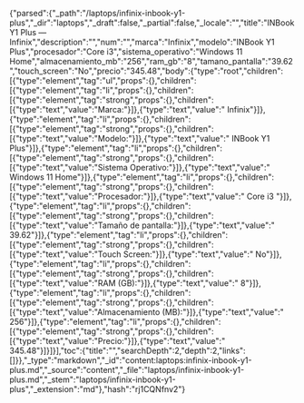 {"parsed":{"_path":"/laptops/infinix-inbook-y1-plus","_dir":"laptops","_draft":false,"_partial":false,"_locale":"","title":"INBook Y1 Plus — Infinix","description":"","num":"","marca":"Infinix","modelo":"INBook Y1 Plus","procesador":"Core i3","sistema_operativo":"Windows 11 Home","almacenamiento_mb":"256","ram_gb":"8","tamano_pantalla":"39.62","touch_screen":"No","precio":"345.48","body":{"type":"root","children":[{"type":"element","tag":"ul","props":{},"children":[{"type":"element","tag":"li","props":{},"children":[{"type":"element","tag":"strong","props":{},"children":[{"type":"text","value":"Marca:"}]},{"type":"text","value":" Infinix"}]},{"type":"element","tag":"li","props":{},"children":[{"type":"element","tag":"strong","props":{},"children":[{"type":"text","value":"Modelo:"}]},{"type":"text","value":" INBook Y1 Plus"}]},{"type":"element","tag":"li","props":{},"children":[{"type":"element","tag":"strong","props":{},"children":[{"type":"text","value":"Sistema Operativo:"}]},{"type":"text","value":" Windows 11 Home"}]},{"type":"element","tag":"li","props":{},"children":[{"type":"element","tag":"strong","props":{},"children":[{"type":"text","value":"Procesador:"}]},{"type":"text","value":" Core i3 "}]},{"type":"element","tag":"li","props":{},"children":[{"type":"element","tag":"strong","props":{},"children":[{"type":"text","value":"Tamaño de pantalla:"}]},{"type":"text","value":" 39.62"}]},{"type":"element","tag":"li","props":{},"children":[{"type":"element","tag":"strong","props":{},"children":[{"type":"text","value":"Touch Screen:"}]},{"type":"text","value":" No"}]},{"type":"element","tag":"li","props":{},"children":[{"type":"element","tag":"strong","props":{},"children":[{"type":"text","value":"RAM (GB):"}]},{"type":"text","value":" 8"}]},{"type":"element","tag":"li","props":{},"children":[{"type":"element","tag":"strong","props":{},"children":[{"type":"text","value":"Almacenamiento (MB):"}]},{"type":"text","value":" 256"}]},{"type":"element","tag":"li","props":{},"children":[{"type":"element","tag":"strong","props":{},"children":[{"type":"text","value":"Precio:"}]},{"type":"text","value":" 345.48"}]}]}],"toc":{"title":"","searchDepth":2,"depth":2,"links":[]}},"_type":"markdown","_id":"content:laptops:infinix-inbook-y1-plus.md","_source":"content","_file":"laptops/infinix-inbook-y1-plus.md","_stem":"laptops/infinix-inbook-y1-plus","_extension":"md"},"hash":"rj1CQNfnv2"}